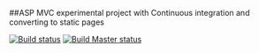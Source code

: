 ##ASP MVC experimental project with Continuous integration and converting to static pages


[![Build status](https://ci.appveyor.com/api/projects/status/6c8h44360rrteg1i?retina=true)](https://ci.appveyor.com/project/Marloxo/newde)
   [![Build Master status](https://ci.appveyor.com/api/projects/status/github/Marloxo/newde?branch=master&svg=true)](https://ci.appveyor.com/project/Marloxo/newde)


